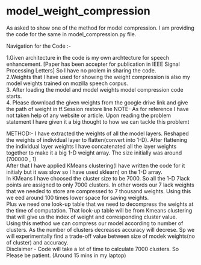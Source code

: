 # model_weight_compression

As asked to show one of the method for model compression. I am providing the code for the same in model_compression.py file.

Navigation for the Code :-

1.Given architecture in the code is my own archtecture for speech enhancement. [Paper has been accepter for publication in IEEE Signal Processing Letters] So I have no prolem in sharing the code.
<br />
2.Weights that I have used for showing the weight compression is also my model weights trained on mozilla speech corpus.
<br />
3. After loading the model and model weights model compression code starts.
<br />
4. Please download the given weights from the google drive link and give the path of weight in tf.Session restore line
NOTE- As for reference I have not taken help of any website or article. Upon reading the problem statement I have given it a big thought to how we can tackle this problemt


METHOD:-
I have extracted the weights of all the model layers. Reshaped the weights of individual layer to flatten(convert into 1-D).
After flattening the individual layer weights I have concatenated all the layer weights together to make it a big 1-D weight array.
The size initially was around (700000 , 1)
<br />
After that I have applied KMeans clustering(I have written the code for it initialy but it was slow so I have used sklearn) on the 1-D array.
<br />
In KMeans I have choosed the cluster size to be 7000. So all the 1-D 7lack points are assigned to only 7000 clusters. In other words our 7 lack weights that we needed to store are compressed to 7 thousand weights. Using this we eed around 100 times lower space for saving weights.
<br />
Plus we need one look-up table that we need to decompress the weights at the time of computation. That look-up table will be from Kmeans clustering that will give us the index of weight and corresponding cluster value.
<br />
Using this method we can compress our model according to number of clusters. As the number of clusters decreases accuracy will decrese. Sp we will experimentally find a trade-off value between size of modek weights(no of cluster) and accuracy.
<br />
Disclaimer - Code will take a lot of time to calculate 7000 clusters. So Please be patient. (Around 15 mins in my laptop)
